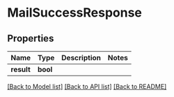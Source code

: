# MailSuccessResponse

## Properties

Name | Type | Description | Notes
------------ | ------------- | ------------- | -------------
**result** | **bool** |  | 

[[Back to Model list]](../README.md#documentation-for-models) [[Back to API list]](../README.md#documentation-for-api-endpoints) [[Back to README]](../README.md)


